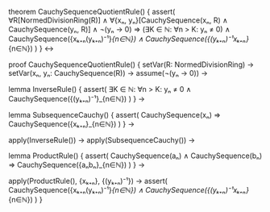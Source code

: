 theorem CauchySequenceQuotientRule() {
  assert(
    ∀R[NormedDivisionRing(R)] ∧
    ∀{xₙ, yₙ}[CauchySequence(xₙ, R) ∧ CauchySequence(yₙ, R)] ∧
    ¬(yₙ → 0) ⇒
    (∃K ∈ ℕ: ∀n > K: yₙ ≠ 0) ∧
    CauchySequence({xₖ₊ₙ(yₖ₊ₙ)⁻¹}_{n∈ℕ}) ∧
    CauchySequence({(yₖ₊ₙ)⁻¹xₖ₊ₙ}_{n∈ℕ})
  )
} ↔

proof CauchySequenceQuotientRule() {
  setVar(R: NormedDivisionRing) →
  setVar(xₙ, yₙ: CauchySequence(R)) →
  assume(¬(yₙ → 0)) →
  
  lemma InverseRule() {
    assert(
      ∃K ∈ ℕ: ∀n > K: yₙ ≠ 0 ∧
      CauchySequence({(yₖ₊ₙ)⁻¹}_{n∈ℕ})
    )
  } →
  
  lemma SubsequenceCauchy() {
    assert(
      CauchySequence(xₙ) ⇒ CauchySequence({xₖ₊ₙ}_{n∈ℕ})
    )
  } →
  
  apply(InverseRule()) →
  apply(SubsequenceCauchy()) →
  
  lemma ProductRule() {
    assert(
      CauchySequence(aₙ) ∧ CauchySequence(bₙ) ⇒
      CauchySequence({aₙbₙ}_{n∈ℕ})
    )
  } →
  
  apply(ProductRule(), {xₖ₊ₙ}, {(yₖ₊ₙ)⁻¹}) →
  assert(
    CauchySequence({xₖ₊ₙ(yₖ₊ₙ)⁻¹}_{n∈ℕ}) ∧
    CauchySequence({(yₖ₊ₙ)⁻¹xₖ₊ₙ}_{n∈ℕ})
  )
}
